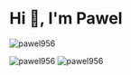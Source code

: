 <p align="center">
  <h1>Hi 👋, I'm Pawel</h1>
  <img src="https://komarev.com/ghpvc/?username=pawel956" alt="pawel956">
</p>

<img src="https://github-readme-stats.vercel.app/api?username=pawel956&show_icons=true" alt="pawel956">
<img src="https://github-readme-stats.vercel.app/api/top-langs/?username=pawel956&layout=compact" alt="pawel956">
